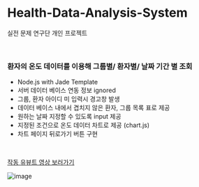 # Health-Data-Analysis-System
실전 문제 연구단 개인 프로젝트  

<br>  

### 환자의 온도 데이터를 이용해 그룹별/ 환자별/ 날짜 기간 별 조회

- Node.js with Jade Template  
- 서버 데이터 베이스 연동 정보 ignored
- 그룹, 환자 아이디 미 입력시 경고창 발생
- 데이터 베이스 내에서 겹치지 않은 환자, 그룹 목록 표로 제공
- 원하는 날짜 지정할 수 있도록 input 제공
- 지정된 조건으로 온도 데이터 차트로 제공 (chart.js) 
- 차트 페이지 뒤로가기 버튼 구현

<br>  

[작동 유뷰트 영상 보러가기](https://www.youtube.com/watch?v=nAmAixel37g)

![image](https://user-images.githubusercontent.com/61939286/126970545-fb0174dc-8abe-4cdb-acc2-bcfadad7be20.png)
